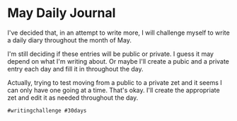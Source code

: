 # May Daily Journal

I've decided that, in an attempt to write more, I will challenge myself
to write a daily diary throughout the month of May.

I'm still deciding if these entries will be public or private. I guess
it may depend on what I'm writing about. Or maybe I'll create a pubic
and a private entry each day and fill it in throughout the day.

Actually, trying to test moving from a public to a private zet and it
seems I can only have one going at a time. That's okay. I'll create the
appropriate zet and edit it as needed throughout the day.

    #writingchallenge #30days
